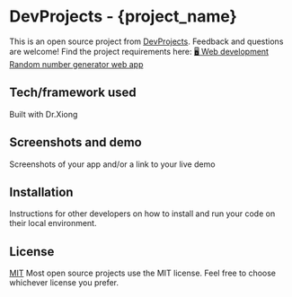 # DevProjects - {project_name}

This is an open source project from [DevProjects](http://www.codementor.io/projects). Feedback and questions are welcome!
Find the project requirements here: [🖥 Web development
Random number generator web app](https://github.com/DoctorXiong2002/-Web-development-Random-number-generator-web-app)

## Tech/framework used
Built with Dr.Xiong

## Screenshots and demo
Screenshots of your app and/or a link to your live demo

## Installation
Instructions for other developers on how to install and run your code on their local environment.

## License
[MIT](https://choosealicense.com/licenses/mit/)
Most open source projects use the MIT license. Feel free to choose whichever license you prefer.
